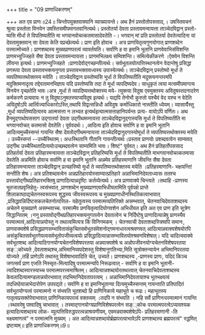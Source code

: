 +++
title = "09 प्राणाधिकरणम्"

+++
अत एव प्राणः॥24॥ चिन्तोपयुक्तवाक्यानि व्याख्यायन्ते। अथ हैनं प्रस्तोतोपससाद,। उषस्तिवचनं श्रुत्वा प्रस्तोता विनयेन उषस्तिसमीपमागतवानित्यर्थः। प्रस्तोतर्या देवता प्रस्तावमन्वायत्ता ताञ्चेदविद्वान् प्रस्तो- ष्यसि मीर्धा ते विपतिष्यतीति मा भगवानवोचत्कतमासादेवतेति -। भगवान् मां प्रति प्रस्तोतर्या देवतेत्यादिना यां देवतामुक्तवान् सा देवता केति पप्रच्छेत्यर्थः। प्राण इति होवाच । अत्र प्राणयितृत्वगुणयोगात् प्राणशब्देन परमात्मोच्यते। प्राणशब्दस्य मुख्यप्राणपरत्वं व्यावर्तयति। सर्वाणि ह वा इमानि भूतानि प्राणवेवाभिसंविशन्ति प्राणमभ्युज्जिहते सैषा देवता प्रस्तावमन्वायत्ता। प्राणमभिलक्ष्य सम्विशन्ति। समित्येकीकरणे ।ऐक्येन विशन्ति लीयन्त इत्यर्थः। प्राणमभ्युज्जिहते ।प्राणादेवोद्गच्छन्तीत्यर्थः। सर्वभूतलयोत्पत्तिस्थानत्वेन वेदान्तेषु प्रसिद्धा प्रणरूपा देवता प्रस्तावभक्त्यनुगता प्रस्तावभक्तावध्यस्य उपास्येत्यर्थः। ताञ्चेदविद्वान् प्रस्तोष्यो मूर्धा ते व्यपतिष्यत्तथोक्तस्य मयेति । ताञ्चेदविद्वान प्रस्तोष्यसि भूर्धा ते विपतिष्यतीति मदुक्त्यनन्तरमपि मदुक्तिमनादृत्य तद्देवतामनभिज्ञाय यदि प्रस्तोष्यसि तदा ते मूर्धा व्यपदिष्यदेव। साधुकृतं त्वया मत्समीपमागत्य विनयेन पृच्छतेति भावः।अत्र ,मूर्धा ते व्यपदिष्यत्तथोक्तस्य मये- त्युक्त्या विदुषा एवमुक्तस्य अविदुषस्तदनादरेण कर्मकरणे प्रत्यवायः न तु विदुषाऽनुमतस्याप्यविदुष इत्यर्थः। यद्यपि तेनोभौ कुरुतो यश्चैवं वेद यश्च न वेदेति अविदुषोऽपि आर्त्विज्याधिकारोऽस्ति,तथापि विद्वत्सन्निधौ अविदुषः कर्माधिकारो नास्तीति ध्येयम्। व्यासार्यैस्तु ,मूर्धा व्यपतिष्यदित्यस्य आत्मसत्ता न लभ्यत इत्यर्थइत्यात्मसत्ताहानिपर्यन्तः प्रत्य- वायोऽपि वर्णितः। अथ हैनमुद्गाथोपससाग उद्गातर्या देवता उद्गीथमव्नायत्ता ताञ्चेदविद्वानुद्गास्यसि मूर्धा ते विपतिष्यतीति मा भगवानवोचत् कतमासो देवतेति। पूर्ववदर्थः। ,आदित्य इति होवाच सर्वाणि ह वा इमानि भूतानि आदित्यमुच्चैस्सन्तं गायन्ति सैषा देवतोद्गीथमन्वायत्ता ताञ्चेदविद्वानुदगास्योमूर्धा ते व्यपतिष्यत्तथोक्तस्य मयेति । उच्चैस्सन्तं --उच्चैस्थितम्। अधःस्थितानि गीतानि गायन्तीत्यर्थः।प्रस्ताव प्राणयोः प्रशब्दवत्वेन साम्यवत् उद्गीथ उच्चैस्थितादित्ययोःउच्छब्दवत्वेन साम्यमिति भावः। शिष्टं" पूर्ववत्। अथ हैनं प्रतिहर्तोपससाद प्रतिहर्तर्या देवता प्रतिहारमन्वायत्ता ताञ्चेदविद्वान् प्रतिहरिष्यसि मूर्धा ते विपतिष्यतीति माभगवानवोचत्कतमासा देवतेति अन्नमिति होवाच सर्वाणि ह वा इमानि भूतानि अन्नमेव प्रतिहरमाणानि जीवन्ति सैषा देवता प्रतिहारमन्वायत्ता ताञ्चेदविद्वान् प्रत्यहरिष्यो मूर्धा ते व्यपतिष्यत्तथोक्तस्य मयेति ।प्रतिहरमाणानि- भक्षयन्ति! सन्तीति शेषः। अत्र प्रतिशब्दवत्वेन अन्नप्रतिहारयोस्साम्यात्प्रतिहारे अन्नाभिमानिदेवताध्यासः ततश्च प्रस्तावोद्गीथप्रतिहारभक्तिषु प्राणादित्यान्नदृष्टिः कर्तव्येत्यर्थः। अत्र प्राणवाक्ये चिन्त्यते ।तथाहि -प्राणस्य भूतजातप्रवृत्तिहेतु- त्वसंभवात् ,प्राणशब्देन मुख्यप्राणएवाभिधीयतामिति पूर्वपक्षे प्राप्ते शिलाकाष्ठाद्यचेतनस्वरूपस्य शुद्धस्य जीवस्वरूपस्य च मुख्यप्राणाधीनस्थितिकत्वाभावात् ,प्रसिद्धवन्निर्दिष्टसकलचेतनोत्पत्तिल- यहेतुत्वस्य परमात्मव्यतिरिक्ते असम्भवात्, चेतनवाचिदेवताशब्दस्य अचेतने मुख्यप्राणे असम्भवाच्च. परमात्मैव प्रणयितृत्वादियोगवशेन अभिधीयत इति अत एव प्राण इति सूत्रेण सिद्धान्तितम् ।ननु प्रस्तावोद्गीथप्रतिहारभक्त्यनुगतत्वेन देवतात्वेन च निर्दिष्टेषु प्राणादित्यान्नेषु प्राणस्यैव परमात्मत्वं,आदित्यान्नयोस्तु न तथात्वमित्यत्र किं विनिगमकम् । चेतनवाची देवताशब्दस्त्रिष्वपि समानः, प्राणवाक्यशेषे प्रसिद्धप्राणसम्भावितासंकुचितसर्वभूतसंवेशनोद्गमनाधारत्वश्रवणवत् आदित्यान्नवाक्यशेषयोरपि असंकुचितसर्वभूतगेयत्वसर्वभूतोपजीव्यत्वयोः प्रसिद्धादित्यान्नासम्भावितयोश्श्रवणविशेषात्। यदि चादित्यवाक्ये सर्वभूतशब्द आदित्यादिगानयोग्यचेतनविशेषपरतया अन्नवाक्यशेषे च अन्नोपजीवनयोग्यचेतनविशेषपरतया सङ््कोच्यते ,देवताशब्दश्च,अभिमानिव्यपदेशस्तु विशेषानुगतिभ्या,मिति सूत्रोक्तन्यायेन अभिमानिपरतया योज्यते ,तर्हि प्राणेऽपि तथास्तु विशेषाभावादिति चेत्, उच्यते। प्राणशब्दस्य ,-प्राणस्य प्राणः, यदिदं किञ्च जगत्सर्वं प्राण एजति निस्सृत-मित्यादिषु परमात्मन्यपि निरूढत्वात् - सर्वाणि ह वा इमानि भूतानी-त्यादिशब्दस्वारस्याच्च परमात्मपरत्त्वमाश्रितम्। आदित्यान्नशब्दयोरतथात्वात् चेतनवाचिदेवताशब्दस्य केवलादित्यामण्डलान्नयोरभावात् तदभिमानिदेवतापरत्वम् । अन्नाभिमानिदेवतायाश्च भूतभक्ष्यत्वं तदधिष्ठेयान्नाभेदारोपेण उपपद्यते। सर्वाणि ह वा इमानिभूतान्या दित्यमुच्चैस्सन्तम् गायन्ताति प्रतिपादितं सर्वभूतयोग्यत्वं परमात्मनो न संभवति भूतशब्दो हि प्राणिनिकाये महाभूते च रूढः। महाभूतस्य गातृत्वप्रसक्तेरेवाभावात् प्राणिनिकायपरत्वं वक्तव्यम् ।तदपि न संभवति । नहि सर्वे प्राणिनःपरमात्मानं गायन्ति ।स्थावरेषु पश्वादिषु चाभावात् । तस्माद्गानयोग्यप्राणिविशेषपरत्वेन सङ््कोचः परमात्मपरत्वेऽप्यावश्यक इत्यादित्यशब्दस्य लोक- व्युत्पत्तिविरुद्धपरत्वन्नाश्रयणीयम्, एवमन्नवाक्यशेषेऽपि- प्रतिहरमाणानी -ति भक्ष्यमाणत्वं" न परमात्मनि मुख्यम् । अत आदित्यान्नशब्दयोर्ब्रह्मपरत्वाभावेऽपि प्राणशब्दस्य ब्रह्मपरत्वं" स्द्धमित् द्रष्टव्यम्॥ इति प्राणाधिकरणम्॥9॥
